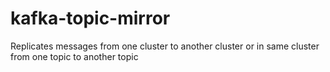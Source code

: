 # kafka-topic-mirror
Replicates messages from one cluster to another cluster or in same cluster from one topic to another topic 
